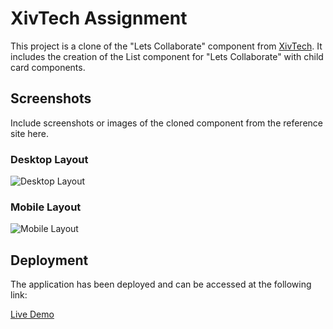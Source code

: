 # XivTech Assignment

This project is a clone of the "Lets Collaborate" component from [XivTech](https://www.xivtech.io). It includes the creation of the List component for "Lets Collaborate" with child card components.

## Screenshots

Include screenshots or images of the cloned component from the reference site here.

### Desktop Layout

![Desktop Layout](https://drive.google.com/file/d/1W1KRLC1tha3mbHJQTd5qDw4ANPNtuRPo/view?usp=sharing)

### Mobile Layout

![Mobile Layout](https://drive.google.com/file/d/1LhqPmAFwccyfQ1JAgh22xVioNWkFE4Rb/view?usp=sharing)

## Deployment

The application has been deployed and can be accessed at the following link:

[Live Demo](https://xiv-tech-assignment.vercel.app/)

